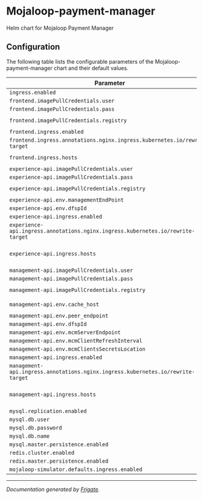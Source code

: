 
Mojaloop-payment-manager
===========

Helm chart for Mojaloop Payment Manager


## Configuration

The following table lists the configurable parameters of the Mojaloop-payment-manager chart and their default values.

| Parameter                | Description             | Default        |
| ------------------------ | ----------------------- | -------------- |
| `ingress.enabled` |  | `false` |
| `frontend.imagePullCredentials.user` |  | `"mbx-cicd-deployer"` |
| `frontend.imagePullCredentials.pass` |  | `"KWtgDzg4Z@7i/h,x8jgy"` |
| `frontend.imagePullCredentials.registry` |  | `"modusbox-mbx-docker.jfrog.io"` |
| `frontend.ingress.enabled` |  | `true` |
| `frontend.ingress.annotations.nginx.ingress.kubernetes.io/rewrite-target` |  | `"/"` |
| `frontend.ingress.hosts` |  | `[{"host": "localhost", "paths": ["/"]}]` |
| `experience-api.imagePullCredentials.user` |  | `"username"` |
| `experience-api.imagePullCredentials.pass` |  | `"password"` |
| `experience-api.imagePullCredentials.registry` |  | `"modusbox-mbx-docker.jfrog.io"` |
| `experience-api.env.managementEndPoint` |  | `"management-api"` |
| `experience-api.env.dfspId` |  | `"test"` |
| `experience-api.ingress.enabled` |  | `true` |
| `experience-api.ingress.annotations.nginx.ingress.kubernetes.io/rewrite-target` |  | `"/$2"` |
| `experience-api.ingress.hosts` |  | `[{"host": "localhost", "paths": ["/experience-api(/|$)(.*)"]}]` |
| `management-api.imagePullCredentials.user` |  | `"username"` |
| `management-api.imagePullCredentials.pass` |  | `"oassword"` |
| `management-api.imagePullCredentials.registry` |  | `"modusbox-mbx-docker.jfrog.io"` |
| `management-api.env.cache_host` |  | `"pm4ml-sim-easydfsp-cache"` |
| `management-api.env.peer_endpoint` |  | `"mojaloop.io"` |
| `management-api.env.dfspId` |  | `"test"` |
| `management-api.env.mcmServerEndpoint` |  | `"mcm-server"` |
| `management-api.env.mcmClientRefreshInterval` |  | `300` |
| `management-api.env.mcmClientsSecretsLocation` |  | `"/secrets"` |
| `management-api.ingress.enabled` |  | `true` |
| `management-api.ingress.annotations.nginx.ingress.kubernetes.io/rewrite-target` |  | `"/$2"` |
| `management-api.ingress.hosts` |  | `[{"host": "localhost", "paths": ["/management-api(/|$)(.*)"]}]` |
| `mysql.replication.enabled` |  | `false` |
| `mysql.db.user` |  | `"test"` |
| `mysql.db.password` |  | `"test123"` |
| `mysql.db.name` |  | `"testdb"` |
| `mysql.master.persistence.enabled` |  | `false` |
| `redis.cluster.enabled` |  | `false` |
| `redis.master.persistence.enabled` |  | `false` |
| `mojaloop-simulator.defaults.ingress.enabled` |  | `true` |



---
_Documentation generated by [Frigate](https://frigate.readthedocs.io)._

